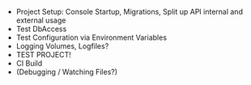 - Project Setup: Console Startup, Migrations, Split up API internal and external usage
- Test DbAccess
- Test Configuration via Environment Variables
- Logging Volumes, Logfiles?
- TEST PROJECT!
- CI Build
- (Debugging / Watching Files?)